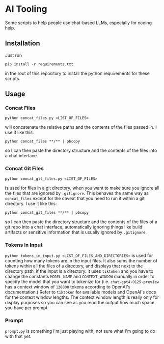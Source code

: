 # AI Tooling

Some scripts to help people use chat-based LLMs, especially for coding help.

## Installation

Just run 

```pip install -r requirements.txt``` 

in the root of this repository to install the python requirements for these scripts.

## Usage

### Concat Files

```python concat_files.py <LIST_OF_FILES>``` 

will concatenate the relative paths and the contents of the files passed in. I use it like this:


```python concat_files **/** | pbcopy``` 

so I can then paste the directory structure and the contents of the files into a chat interface.

### Concat Git Files

```python concat_git_files.py <LIST_OF_FILES>``` 

is used for files in a git directory, when you want to make sure you ignore all the files that are ignored by `.gitignore`. This behaves the same way as `concat_files` except for the caveat that you need to run it within a git directory. I use it like this:


```python concat_git_files **/** | pbcopy``` 

so I can then paste the directory structure and the contents of the files of a git repo into a chat interface, automatically ignoring things like build artifacts or sensitive information that is usually ignored by `.gitignore`.

### Tokens In Input

```python tokens_in_input.py <LIST_OF_FILES_AND_DIRECTORIES>``` is used for counting how many tokens are in the input files. It also sums the number of tokens within all the files of a directory, and displays that next to the directory path, if the input is a directory. It uses `tiktoken` and you have to change the constants `MODEL_NAME` and `CONTEXT_WINDOW` manually in order to specify the model that you want to tokenize for (i.e. `chat-gpt4-0125-preview` has a context window of `128000` tokens according to OpenAI's documentation.) Refer to `tiktoken` for available models and OpenAI's docs for the context window lengths. The context window length is really only for display purposes so you can see as you read the output how much space you have per prompt.

### Prompt

`prompt.py` is something I'm just playing with, not sure what I'm going to do with that yet.
